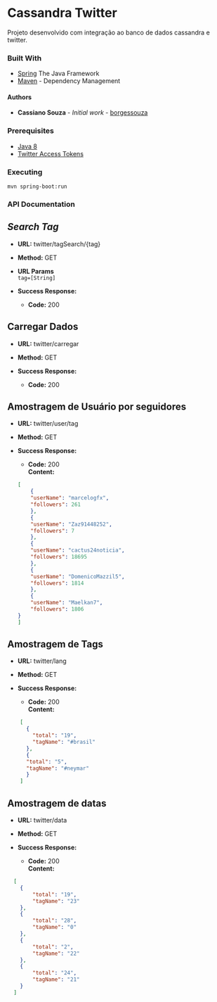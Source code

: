 # Cassandra Twitter

Projeto desenvolvido com integração ao banco de dados cassandra e twitter.



### Built With
* [Spring](https://spring.io/)  The Java Framework
* [Maven](https://maven.apache.org/) - Dependency Management

#### Authors

* **Cassiano Souza** - *Initial work* - [borgessouza](https://github.com/borgessouza)


### Prerequisites

* [Java 8](https://www.java.com)
* [Twitter Access Tokens](https://developer.twitter.com/en/docs/basics/authentication/guides/access-tokens.html)

### Executing 
```
mvn spring-boot:run
```

### API Documentation
***Search Tag***
----
* **URL:** twitter/tagSearch/{tag}

* **Method:** GET

*  **URL Params**
   <br>`tag=[String]`

* **Success Response:**
  * **Code:** 200 <br />

**Carregar Dados**
----
* **URL:** twitter/carregar

* **Method:** GET

* **Success Response:**
  * **Code:** 200 <br />
  
**Amostragem de Usuário por seguidores**
  ----
  * **URL:** twitter/user/tag
  
  * **Method:** GET
  
  * **Success Response:**
    * **Code:** 200 <br />
      **Content:** 
    ```json
    [
        {
        "userName": "marcelogfx",
        "followers": 261
        },
        {
        "userName": "Zaz91448252",
        "followers": 7
        },
        {
        "userName": "cactus24noticia",
        "followers": 18695
        },
        {
        "userName": "DomenicoMazzil5",
        "followers": 1814
        },
        {
        "userName": "Maelkan7",
        "followers": 1806
    }
    ]    
    ```
    
**Amostragem de Tags**
  ----
  * **URL:** twitter/lang
  
  * **Method:** GET
  
  * **Success Response:**
    * **Code:** 200 <br />
    **Content:** 
  ```json
      [
        {
          "total": "19",
          "tagName": "#brasil"
        },
        {
        "total": "5",
        "tagName": "#neymar"
        }
      ]  
 ```
       
**Amostragem de datas**
  ----
  * **URL:** twitter/data 
  
  * **Method:** GET
  
  * **Success Response:**
    * **Code:** 200 <br />
    **Content:** 
  ```json
    [
      {
          "total": "19",
          "tagName": "23"
      },
      {
          "total": "28",
          "tagName": "0"
      },
      {
          "total": "2",
          "tagName": "22"
      },
      {
          "total": "24",
          "tagName": "21"
      }
    ]
    
  ```